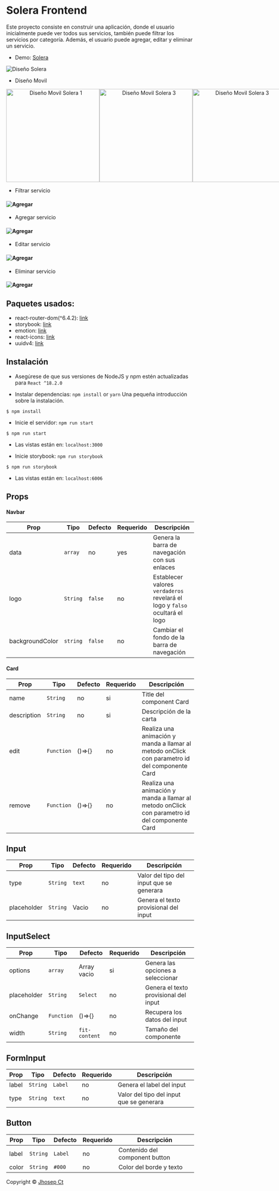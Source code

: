 # Solera Frontend

Este proyecto consiste en construir una aplicación, donde el usuario inicialmente puede ver todos sus servicios, también puede filtrar los servicios por categoría. Además, el usuario puede agregar, editar y eliminar un servicio.

- Demo: [Solera](https://solera-app.vercel.app/)

<img src="https://github.com/jhosepct/Solera-test-client/blob/main/Design.png" title="Diseño Solera">

- Diseño Movil
<div align="center" style="display:flex;" >
  
<img src="https://github.com/jhosepct/Solera-test-client/blob/main/iPhone13ProMax-1.png" title="Diseño Movil Solera 1" width="250">
<img src="https://github.com/jhosepct/Solera-test-client/blob/main/iPhone13ProMax-2.png" title="Diseño Movil Solera 3" width="250">
<img src="https://github.com/jhosepct/Solera-test-client/blob/main/iPhone13ProMax-3.png" title="Diseño Movil Solera 3" width="250">
  
 </div>

- Filtrar servicio

#### ![Agregar](https://github.com/jhosepct/Solera-test-client/blob/main/filtrarSolera.gif)

- Agregar servicio

#### ![Agregar](https://github.com/jhosepct/Solera-test-client/blob/main/agregarSolera.gif)

- Editar servicio

#### ![Agregar](https://github.com/jhosepct/Solera-test-client/blob/main/editarSolera.gif)

- Eliminar servicio

#### ![Agregar](https://github.com/jhosepct/Solera-test-client/blob/main/eliminarSolera.gif)

## Paquetes usados:

- react-router-dom(^6.4.2): [link](https://reactrouter.com/docs/en/v6/getting-started/overview)
- storybook: [link](https://storybook.js.org/)
- emotion: [link](https://emotion.sh/docs/introduction)
- react-icons: [link](https://react-icons.github.io/react-icons/)
- uuidv4: [link](https://github.com/thenativeweb/uuidv4)

## Instalación

- Asegúrese de que sus versiones de NodeJS y npm estén actualizadas para `React ^18.2.0`

- Instalar dependencias: `npm install` or `yarn`
  Una pequeña introducción sobre la instalación.

```
$ npm install
```

- Inicie el servidor: `npm run start`

```
$ npm run start
```

- Las vistas están en: `localhost:3000`

- Inicie storybook: `npm run storybook`

```
$ npm run storybook
```

- Las vistas están en: `localhost:6006`

## Props

#### Navbar

| Prop            | Tipo     | Defecto | Requerido | Descripción                                                                 |
| --------------- | -------- | ------- | --------- | --------------------------------------------------------------------------- |
| data            | `array`  | no      | yes       | Genera la barra de navegación con sus enlaces                               |
| logo            | `String` | `false` | no        | Establecer valores `verdaderos` revelará el logo y `falso` ocultará el logo |
| backgroundColor | `string` | `false` | no        | Cambiar el fondo de la barra de navegación                                  |

#### Card

| Prop        | Tipo       | Defecto | Requerido | Descripción                                                                                   |
| ----------- | ---------- | ------- | --------- | --------------------------------------------------------------------------------------------- |
| name        | `String`   | no      | si        | Title del component Card                                                                      |
| description | `String`   | no      | si        | Descripción de la carta                                                                       |
| edit        | `Function` | ()=>{}  | no        | Realiza una animación y manda a llamar al metodo onClick con parametro id del componente Card |
| remove      | `Function` | ()=>{}  | no        | Realiza una animación y manda a llamar al metodo onClick con parametro id del componente Card |

## Input

| Prop        | Tipo     | Defecto | Requerido | Descripción                              |
| ----------- | -------- | ------- | --------- | ---------------------------------------- |
| type        | `String` | `text`  | no        | Valor del tipo del input que se generara |
| placeholder | `String` | Vacio   | no        | Genera el texto provisional del input    |

## InputSelect

| Prop        | Tipo       | Defecto       | Requerido | Descripción                           |
| ----------- | ---------- | ------------- | --------- | ------------------------------------- |
| options     | `array`    | Array vacio   | si        | Genera las opciones a seleccionar     |
| placeholder | `String`   | `Select`      | no        | Genera el texto provisional del input |
| onChange    | `Function` | ()=>{}        | no        | Recupera los datos del input          |
| width       | `String`   | `fit-content` | no        | Tamaño del componente                 |

## FormInput

| Prop  | Tipo     | Defecto | Requerido | Descripción                              |
| ----- | -------- | ------- | --------- | ---------------------------------------- |
| label | `String` | `Label` | no        | Genera el label del input                |
| type  | `String` | `text`  | no        | Valor del tipo del input que se generara |

## Button

| Prop  | Tipo     | Defecto | Requerido | Descripción                    |
| ----- | -------- | ------- | --------- | ------------------------------ |
| label | `String` | `Label` | no        | Contenido del component button |
| color | `String` | `#000`  | no        | Color del borde y texto        |

Copyright © [Jhosep Ct](https://github.com/jhosepct)
